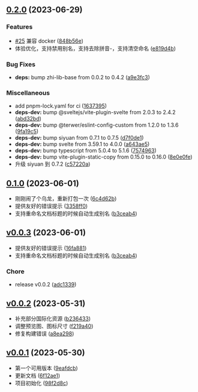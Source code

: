 <!-- insertion marker -->
<a name="v0.0.3"></a>

## [0.2.0](https://github.com/terwer/siyuan-plugin-custom-slug/compare/v0.1.0...v0.2.0) (2023-06-29)
### Features
* [#25](https://github.com/terwer/siyuan-plugin-custom-slug/issues/25) 兼容 docker ([848b56e](https://github.com/terwer/siyuan-plugin-custom-slug/commit/848b56e85bd3768f0e99c7e911067079b9230b28))
* 体验优化，支持禁用别名，支持去除拼音-，支持清空命名 ([e819d4b](https://github.com/terwer/siyuan-plugin-custom-slug/commit/e819d4b93aa886b8a10ae7fa374695349e0525aa))
### Bug Fixes
* **deps:** bump zhi-lib-base from 0.0.2 to 0.4.2 ([a9e3fc3](https://github.com/terwer/siyuan-plugin-custom-slug/commit/a9e3fc39d96b8793e2daf525b7be839b7631d4bc))
### Miscellaneous
* add pnpm-lock.yaml for ci ([1637395](https://github.com/terwer/siyuan-plugin-custom-slug/commit/163739536f579964a31eb83877b264d2f5550fe1))
* **deps-dev:** bump @sveltejs/vite-plugin-svelte from 2.0.3 to 2.4.2 ([abd32bd](https://github.com/terwer/siyuan-plugin-custom-slug/commit/abd32bda2f561fd5d2fbfb930be4ccd53cf56223))
* **deps-dev:** bump @terwer/eslint-config-custom from 1.2.0 to 1.3.6 ([9fa19c5](https://github.com/terwer/siyuan-plugin-custom-slug/commit/9fa19c5a9b249f1eec674f8a07ba7a100585718d))
* **deps-dev:** bump siyuan from 0.7.1 to 0.7.5 ([d7f0de1](https://github.com/terwer/siyuan-plugin-custom-slug/commit/d7f0de1db2e1956c27d764aa6a881482510acca3))
* **deps-dev:** bump svelte from 3.59.1 to 4.0.0 ([a643ae5](https://github.com/terwer/siyuan-plugin-custom-slug/commit/a643ae5c498542bfb87091df60ef1dbd2d1360f2))
* **deps-dev:** bump typescript from 5.0.4 to 5.1.6 ([7574963](https://github.com/terwer/siyuan-plugin-custom-slug/commit/7574963f25e8078c3a04114dd296f8a5c3073041))
* **deps-dev:** bump vite-plugin-static-copy from 0.15.0 to 0.16.0 ([8e0e0fe](https://github.com/terwer/siyuan-plugin-custom-slug/commit/8e0e0fed01c9eebac052db9ba5a40beecda33929))
* 升级 siyuan 到 0.7.2 ([c57220a](https://github.com/terwer/siyuan-plugin-custom-slug/commit/c57220ac0ff3033840bce017893236e382623585))
## [0.1.0](https://github.com/terwer/siyuan-plugin-custom-slug/compare/v0.0.3...v0.1.0) (2023-06-01)
* 刚刚闹了个乌龙，重新打包一次 ([6c4d62b](https://github.com/terwer/siyuan-plugin-custom-slug/commit/6c4d62bb00e34f3e568bb789bb70aefc75af939f))
* 提供友好的错误提示 ([3358ff0](https://github.com/terwer/siyuan-plugin-custom-slug/commit/3358ff049125fb6bea01191896cc83f03e22db55))
* 支持重命名文档标题的时候自动生成别名 ([b3ceab4](https://github.com/terwer/siyuan-plugin-custom-slug/commit/b3ceab4e7dcba0a8df5103abc4a838943e824279))
## [v0.0.3](https://github.com/terwer/siyuan-plugin-custom-slug/compare/v0.0.2...v0.0.3) (2023-06-01)
- 提供友好的错误提示 ([16fa881](https://github.com/terwer/siyuan-plugin-custom-slug/commit/16fa881e4f5da189caba014136f31e54388449dc))
- 支持重命名文档标题的时候自动生成别名 ([b3ceab4](https://github.com/terwer/siyuan-plugin-custom-slug/commit/b3ceab4e7dcba0a8df5103abc4a838943e824279))
### Chore
- release v0.0.2 ([adc1339](https://github.com/terwer/siyuan-plugin-custom-slug/commit/adc13399bc84743d309659e7c095928c1f6c72b7))
<a name="v0.0.2"></a>
## [v0.0.2](https://github.com/terwer/siyuan-plugin-custom-slug/compare/v0.0.1...v0.0.2) (2023-05-31)
- 补充部分国际化资源 ([b236433](https://github.com/terwer/siyuan-plugin-custom-slug/commit/b236433f24b448b70218eb3548ff9d5eec789968))
- 调整预览图、图标尺寸 ([f219a40](https://github.com/terwer/siyuan-plugin-custom-slug/commit/f219a40cbf6f15ecc8bee3c996d352ae83699124))
- 修复构建错误 ([a8ea298](https://github.com/terwer/siyuan-plugin-custom-slug/commit/a8ea2988bffbf0372b1c90b885248c1af9afcc39))
<a name="v0.0.1"></a>
## [v0.0.1](https://github.com/terwer/siyuan-plugin-custom-slug/compare/98f2d8c2f7e1b3ee00c90fd15e1c9feece3d70df...v0.0.1) (2023-05-30)
- 第一个可用版本 ([9eafdcb](https://github.com/terwer/siyuan-plugin-custom-slug/commit/9eafdcb6aa421f5dd5f2276e07f5f555eb7385f5))
- 更新文档 ([6f12ae1](https://github.com/terwer/siyuan-plugin-custom-slug/commit/6f12ae10953ddc5ea78edbdb3ccdfeb69fd3d33c))
- 项目初始化 ([98f2d8c](https://github.com/terwer/siyuan-plugin-custom-slug/commit/98f2d8c2f7e1b3ee00c90fd15e1c9feece3d70df))